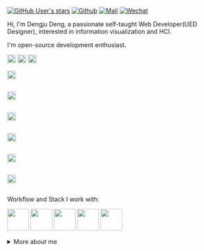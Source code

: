 [![GitHub User's stars](https://img.shields.io/github/stars/Turkyden?style=social)](https://github.com/Turkyden)
[![Github](https://img.shields.io/github/followers/Turkyden?label=Follow&style=social)](https://github.com/Turkyden)
[![Mail](https://img.shields.io/badge/-wj871287@gmail.com-gray?style=flat-square&logo=gmail&logoColor=red&link=)](mailto:wj871287@gmail.com)
[![Wechat](https://img.shields.io/badge/-15026579658-07c160?style=flat-square&logo=Wechat&logoColor=white&link=https://www.linkedin.com/in/dengju-deng-8707b7a5/)](https://www.linkedin.com/in/alexey-khachatryan-8707b7a5/)

Hi, I'm Dengju Deng, a passionate self-taught Web Developer(UED Designer), interested in information visualization and HCI. 

I'm open-source development enthusiast.

<code><img height="20" alt="github" src="https://camo.githubusercontent.com/b079fe922f00c4b86f1b724fbc2e8141c468794ce8adbc9b7456e5e1ad09c622/68747470733a2f2f6564656e742e6769746875622e696f2f537570657254696e7949636f6e732f696d616765732f7376672f6769746875622e737667"></code>
<code><img height="20" alt="dribbble" src="https://camo.githubusercontent.com/ad020ac08fdbf9becdb52a0d5e18ec3eff97c297d8c7ef9f6ff06459e39fa984/68747470733a2f2f6564656e742e6769746875622e696f2f537570657254696e7949636f6e732f696d616765732f7376672f6472696262626c652e737667"></code>
<code><img height="20" alt="chrome" src="https://camo.githubusercontent.com/9f9d124d411068111c0c4707b245a3461c5c1171f7310b802c1be1353c68c93d/68747470733a2f2f6564656e742e6769746875622e696f2f537570657254696e7949636f6e732f696d616765732f7376672f6368726f6d652e737667"></code>
<code>
  <a title="知乎" href="https://www.zhihu.com/people/a-ju-76" target="_blank">
    <img height="20" alt="zhihu" src="https://static.zhihu.com/static/favicon.ico">
  </a>
</code>
<code>
  <a title="掘金" href="https://juejin.im/user/1398234519441261" target="_blank">
    <img height="20" alt="juejin" src="https://b-gold-cdn.xitu.io/favicons/v2/favicon-32x32.png">
  </a>
</code>
<code>
  <a title="思否" href="https://segmentfault.com/u/turkyden" target="_blank">
    <img height="20" alt="segmentfault" src="https://cdn.segmentfault.com/v-5fb77f84/global/img/favicon.ico">
  </a>
</code>
<code>
  <a title="stackoverflow" href="https://stackoverflow.com/users/9764081/turkyden" target="_blank">
    <img height="20" alt="segmentfault" src="https://cdn.sstatic.net/Sites/stackoverflow/Img/favicon.ico?v=ec617d715196">
  </a>
</code>
<code>
  <a title="codesandbox" href="https://codesandbox.io/u/Turkyden" target="_blank">
    <img height="20" alt="juejin" src="https://codesandbox.io/favicon.ico">
  </a>
</code>
<code>
  <a title="codepen" href="https://codepen.io/Turkyden" target="_blank">
    <img height="20" alt="juejin" src="https://static.codepen.io/assets/favicon/favicon-aec34940fbc1a6e787974dcd360f2c6b63348d4b1f4e06c77743096d55480f33.ico">
  </a>
</code>

Workflow and Stack I work with: 

<code><img height="50" src="https://www.vectorlogo.zone/logos/reactjs/reactjs-ar21.svg"></code>
<code><img height="50" src="https://www.vectorlogo.zone/logos/typescriptlang/typescriptlang-ar21.svg"></code>
<code><img height="50" src="https://www.vectorlogo.zone/logos/nestjs/nestjs-ar21.svg"></code>
<code><img height="50" src="https://www.vectorlogo.zone/logos/nodejs/nodejs-ar21.svg"></code>
<code><img height="50" src="https://www.vectorlogo.zone/logos/electronjs/electronjs-ar21.svg"></code>

<details>

<summary>More about me</summary>

<br/>

[![Anurag's github stats](https://github-readme-stats.vercel.app/api?username=Turkyden)](https://github.com/Turkyden)
  
| 代表作 | 简介 |
| -------- | -------- |
| [react-darkreader](https://github.com/Turkyden/react-darkreader) | 🌓 A React Hook for adding a dark / night mode to your site. |
| [watermark-pro](https://github.com/Turkyden/watermark-pro) | 💦 保护您的敏感信息，一款所见即所得的证件加水印工具 |
| [tiny-procode](https://github.com/Turkyden/tiny-procode) | ⚡ A procode solution for SPA (Single Page Application) |
| [wechat-link](https://github.com/Turkyden/wechat-link) | 🥕 微信公众号无法外链怎么办？一行代码搞定长按识别二维码 |
| [印记中文·核心成员](https://github.com/docschina) | 🀄 深入挖掘国外前端新领域，为中国 Web 前端开发人员提供优质文档！ |

正在通过 https://web.dev/learn 与 [IDVX LAB](https://space.bilibili.com/1128138976?spm_id_from=333.788.b_765f7570696e666f.2) 学习前端技术。
  
https://user-images.githubusercontent.com/24560160/120431173-b5fc4e80-c3aa-11eb-8a60-7b2967906972.mp4
  
</details>

<!-- 
2021-08-12

> Methods that are never called should be discarded. Keeping dead code around is wasteful. Don’t be afraid to delete the function. Remember, your source code control system still remembers it.   
-->
